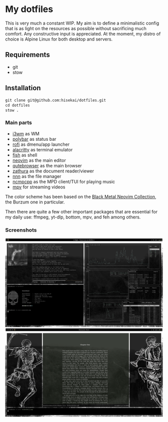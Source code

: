 # My dotfiles

This is very much a constant WIP. My aim is to define a minimalistic config that is as light on the resources as possible without sacrificing much comfort. Any constructive input is appreciated. At the moment, my distro of choice is Alpine Linux for both desktop and servers.

## Requirements

* git
* stow

## Installation

```
git clone git@github.com:hisekai/dotfiles.git
cd dotfiles
stow .
```

### Main parts

* [i3wm](https://github.com/i3/i3) as WM
* [polybar](https://github.com/polybar/polybar) as status bar
* [rofi](https://github.com/davatorium/rofi) as dmenu/app launcher
* [alacritty](https://github.com/alacritty/alacritty) as terminal emulator
* [fish](https://github.com/fish-shell/fish-shell) as shell
* [neovim](https://github.com/neovim/neovim) as the main editor
* [qutebrowser](https://github.com/qutebrowser/qutebrowser) as the main browser
* [zathura](https://github.com/pwmt/zathura) as the document reader/viewer
* [nnn](https://github.com/jarun/nnn) as the file manager
* [ncmpcpp](https://github.com/ncmpcpp/ncmpcpp) as the MPD client/TUI for playing music
* [mpv](https://github.com/mpv-player/mpv) for streaming videos

The color scheme has been based on the [Black Metal Neovim Collection](https://github.com/metalelf0/black-metal-theme-neovim), the Burzum one in particular.

Then there are quite a few other important packages that are essential for my daily use: ffmpeg, yt-dlp, bottom, mpv, and feh among others.

### Screenshots

![Screenshot 1](.screenshots/screenshot_1.png?raw=true)
![Screenshot 2](.screenshots/screenshot_2.png?raw=true)



